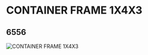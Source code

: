 # CONTAINER FRAME 1X4X3
## 6556
![CONTAINER FRAME 1X4X3](https://lc-www-live-s.legocdn.com/media/bricks/5/2/655623.jpg)
